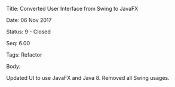 Title:  Converted User Interface from Swing to JavaFX

Date:   06 Nov 2017

Status: 9 - Closed

Seq:    6.00

Tags:   Refactor

Body:   
 
Updated UI to use JavaFX and Java 8. Removed all Swing usages. 

